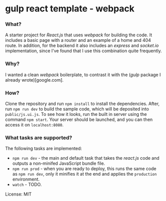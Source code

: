 # gulp react template - webpack

### What?
A starter project for *React.js* that uses *webpack* for building the code. It includes a basic page with a router and an example of a home and 404 route. In addition, for the backend it also includes an *express* and *socket.io* implementation, since I've found that I use this combination quite frequently.

### Why?
I wanted a clean *webpack* boilerplate, to contrast it with the (*gulp* package I already wrote)[google.com].

### How?
Clone the repository and run `npm install` to install the dependencies. After, run `npm run dev` to build the sample code, which will be deposited into `public/js.ui.js`. To see how it looks, run the built in server using the command `npm start`. Your server should be launched, and you can then access it on `localhost:8080`.

### What tasks are supported?

The following tasks are implemented:
* `npm run dev` - the main and default task that takes the *react.js* code and outputs a non-minifed JavaScript bundle file.
* `npm run prod` - when you are ready to deploy, this runs the same code as `npm run dev`, only it minifies it at the end and applies the `production` environment.
* `watch` - TODO.

License: MIT